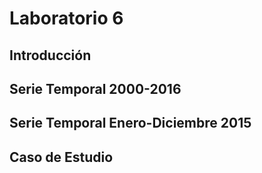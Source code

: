 # Laboratorio 6

## Introducción

## Serie Temporal 2000-2016

## Serie Temporal Enero-Diciembre 2015

## Caso de Estudio
